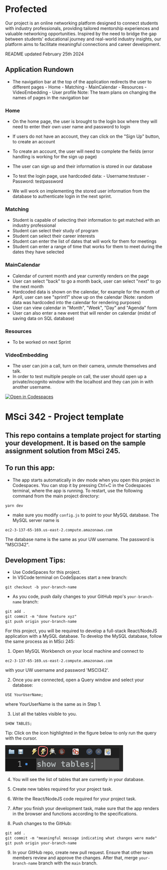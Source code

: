 # Profected

Our project is an online networking platform designed to connect students with industry professionals, providing tailored mentorship experiences and valuable networking opportunities. Inspired by the need to bridge the gap between students' educational journey and real-world industry insights, our platform aims to facilitate meaningful connections and career development.


README updated February 25th 2024

## Application Rundown

- The navigation bar at the top of the application redirects the user to different pages - Home - Matching - MainCalendar - Resources - VideoEmbedding - User profile
  Note: The team plans on changing the names of pages in the navigation bar

### Home

- On the home page, the user is brought to the login box where they will need to enter their own user name and password to login
- If users do not have an account, they can click on the "Sign Up" button, to create an account
- To create an account, the user will need to complete the fields (error handling is working for the sign up page)
- The user can sign up and their information is stored in our database

- To test the login page, use hardcoded data: - Username:testuser - Password: testpassword

- We will work on implementing the stored user information from the database to authenticate login in the next sprint.

### Matching

- Student is capable of selecting their information to get matched with an industry professional
- Student can select their study of program
- Student can select their career interests
- Student can enter the list of dates that will work for them for meetings
- Student can enter a range of time that works for them to meet during the dates they have selected

### MainCalendar

- Calendar of current month and year currently renders on the page
- User can select "back" to go a month back, user can select "next" to go the next month
- Hardcoded data is shown on the calendar, for example for the month of April, user can see "sprint1" show up on the calendar (Note: random data was hardcoded into the calendar for rendering purposes)
- User can view calendar in "Month", "Week", "Day" and "Agenda" form
- User can also enter a new event that will render on calendar (midst of saving data on SQL database)

### Resources

- To be worked on next Sprint

### VideoEmbedding

- The user can join a call, turn on their camera, unmute themselves and talk.
- In order to test multiple people on call, the user should open up a private/incognito window with the localhost and they can join in with another username.

[![Open in Codespaces](https://classroom.github.com/assets/launch-codespace-7f7980b617ed060a017424585567c406b6ee15c891e84e1186181d67ecf80aa0.svg)](https://classroom.github.com/open-in-codespaces?assignment_repo_id=13352842)

# MSci 342 - Project template

## This repo contains a template project for starting your development. It is based on the sample assignment solution from MSci 245.

## To run this app:

- The app starts automatically in dev mode when you open this project in Codespaces. You can stop it by pressing Ctrl+C in the Codespaces terminal, where the app is running. To restart, use the following command from the main project directory:

```
yarn dev
```

- make sure you modify `config.js` to point to your MySQL database. The MySQL server name is

```
ec2-3-137-65-169.us-east-2.compute.amazonaws.com
```

The database name is the same as your UW username.
The password is "MSCI342".

## Development Tips:

- Use CodeSpaces for this project.
- In VSCode terminal on CodeSpaces start a new branch:

```
git checkout -b your-branch-name
```

- As you code, push daily changes to your GitHub repo's `your-branch-name` branch:

```
git add .
git commit -m "done feature xyz"
git push origin your-branch-name
```

For this project, you will be required to develop a full-stack React/NodeJS application with a MySQL database. To develop the MySQL database, follow the same process as in MSci 245:

1. Open MySQL Workbench on your local machine and connect to

```
ec2-3-137-65-169.us-east-2.compute.amazonaws.com
```

with your UW username and password 'MSCI342'.

2. Once you are connected, open a Query window and select your database:

```
USE YourUserName;
```

where YourUserName is the same as in Step 1.

3. List all the tables visible to you.

```
SHOW TABLES;
```

Tip: Click on the icon highlighted in the figure below to only run the query with the cursor.

![image](/img/screen1.png)

4. You will see the list of tables that are currently in your database.

5. Create new tables required for your project task.

6. Write the React/NodeJS code required for your project task.

7. After you finish your development task, make sure that the app renders in the browser and functions according to the specifications.

8. Push changes to the GitHub:

```
git add .
git commit -m "meaningful message indicating what changes were made"
git push origin your-branch-name
```

9. In your GitHub repo, create new pull request. Ensure that other team members review and approve the changes. After that, merge `your-branch-name` branch with the `main` branch.
